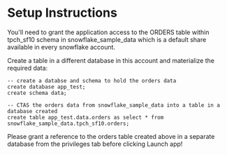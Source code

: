 # Setup Instructions
You'll need to grant the application access to the ORDERS table within tpch_sf10 schema in snowflake_sample_data which is a default share available in every snowflake account.

Create a table in a different database in this account and materialize the required data:
```
-- create a databse and schema to hold the orders data
create database app_test;
create schema data;

-- CTAS the orders data from snowflake_sample_data into a table in a database created
create table app_test.data.orders as select * from snowflake_sample_data.tpch_sf10.orders;
```
 Please grant a reference to the orders table created above in a separate database from the privileges tab before clicking Launch app!